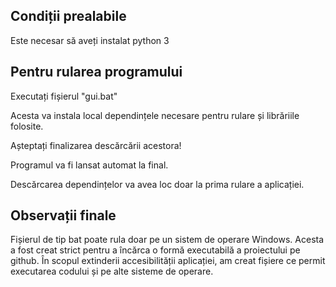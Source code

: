 ## **Condiții prealabile**  

  Este necesar să aveți instalat python 3

## **Pentru rularea programului**

  Executați fișierul "gui.bat"
  
  Acesta va instala local dependințele necesare pentru rulare și librăriile folosite.
  
  Așteptați finalizarea descărcării acestora!
  
  Programul va fi lansat automat la final.
  
  Descărcarea dependințelor va avea loc doar la prima rulare a aplicației.

## **Observații finale**

  Fișierul de tip bat poate rula doar pe un sistem de operare Windows. Acesta a fost creat strict pentru a încărca o formă executabilă a proiectului pe github. 
În scopul extinderii accesibilității aplicației, am creat fișiere ce permit executarea codului și pe alte sisteme de operare. 
